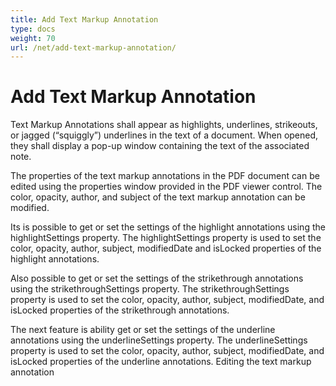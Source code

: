 ```yaml
---
title: Add Text Markup Annotation
type: docs
weight: 70
url: /net/add-text-markup-annotation/
---
```

# Add Text Markup Annotation

Text Markup Annotations shall appear as highlights, underlines, strikeouts, or jagged (“squiggly”) underlines in the text of a document. When opened, they shall display a pop-up window containing the text of the associated note. 

The properties of the text markup annotations in the PDF document can be edited using the properties window provided in the PDF viewer control. The color, opacity, author, and subject of the text markup annotation can be modified. 

Its is possible to get or set the settings of the highlight annotations using the highlightSettings property. The highlightSettings property is used to set the color, opacity, author, subject, modifiedDate and isLocked properties of the highlight annotations.

Also possible to get or set the settings of the strikethrough annotations using the strikethroughSettings property. The strikethroughSettings property is used to set the color, opacity, author, subject, modifiedDate, and isLocked properties of the strikethrough annotations.

The next feature is ability get or set the settings of the underline annotations using the underlineSettings property. The underlineSettings property is used to set the color, opacity, author, subject, modifiedDate, and isLocked properties of the underline annotations.
Editing the text markup annotation